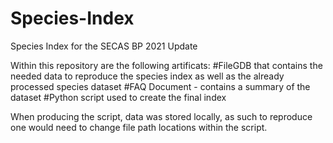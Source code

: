 # Species-Index
Species Index for the SECAS BP 2021 Update

Within this repository are the following artificats: 
#FileGDB that contains the needed data to reproduce the species index as well as the already processed species dataset
#FAQ Document - contains a summary of the dataset
#Python script used to create the final index

When producing the script, data was stored locally, as such to reproduce one would need to change file path locations within the script.
